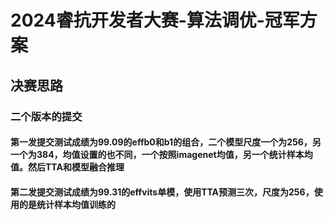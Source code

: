 # 2024睿抗开发者大赛-算法调优-冠军方案
## 决赛思路
### 二个版本的提交
#### 第一发提交测试成绩为99.09的effb0和b1的组合，二个模型尺度一个为256，另一个为384，均值设置的也不同，一个按照imagenet均值，另一个统计样本均值。然后TTA和模型融合推理
#### 第二发提交测试成绩为99.31的effvits单模，使用TTA预测三次，尺度为256，使用的是统计样本均值训练的
